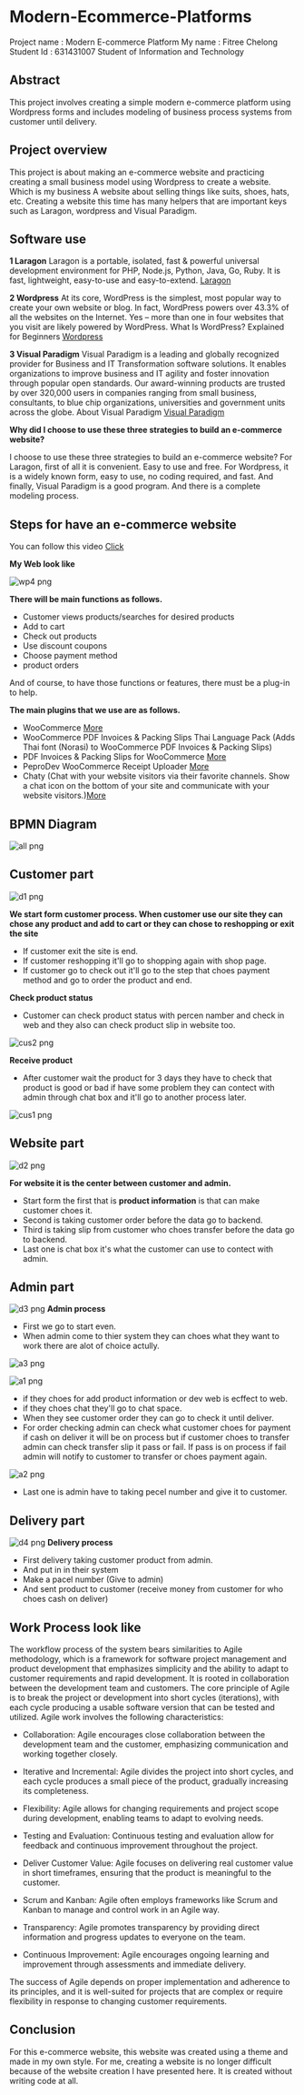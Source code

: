 # Modern-Ecommerce-Platforms
Project name : Modern E-commerce Platform
My name : Fitree Chelong
Student Id : 631431007
Student of Information and Technology

## Abstract
 This project involves creating a simple modern e-commerce platform using Wordpress forms and includes modeling of business process systems from customer until delivery.

## Project overview
  This project is about making an e-commerce website and practicing creating a small business model using Wordpress to create a website. Which is my business A website about selling things like suits, shoes, hats, etc. Creating a website this time has many helpers that are important keys such as Laragon, wordpress and Visual Paradigm.

## Software use

**1 Laragon**
Laragon is a portable, isolated, fast & powerful universal development environment for PHP, Node.js, Python, Java, Go, Ruby. It is fast, lightweight, easy-to-use and easy-to-extend.
[Laragon](https://laragon.org/docs/index.html)

**2 Wordpress**
At its core, WordPress is the simplest, most popular way to create your own website or blog. In fact, WordPress powers over 43.3% of all the websites on the Internet. Yes – more than one in four websites that you visit are likely powered by WordPress.
What Is WordPress? Explained for Beginners [Wordpress](kinsta.com)


**3 Visual Paradigm**
Visual Paradigm is a leading and globally recognized provider for Business and IT Transformation software solutions. It enables organizations to improve business and IT agility and foster innovation through popular open standards. Our award-winning products are trusted by over 320,000 users in companies ranging from small business, consultants, to blue chip organizations, universities and government units across the globe. About Visual Paradigm [Visual Paradigm](visual-paradigm.com)

**Why did I choose to use these three strategies to build an e-commerce website?**

I choose to use these three strategies to build an e-commerce website?
For Laragon, first of all it is convenient. Easy to use and free.
For Wordpress, it is a widely known form, easy to use, no coding required, and fast.
And finally, Visual Paradigm is a good program. And there is a complete modeling process.

## Steps for have an e-commerce website
You can follow this video [Click](https://www.youtube.com/watch?v=0eeld9jH1Tk)

**My Web look like**


![wp4 png](img/wp4.png)

**There will be main functions as follows.**
- Customer views products/searches for desired products
- Add to cart
- Check out products
- Use discount coupons
- Choose payment method
- product orders

And of course, to have those functions or features, there must be a plug-in to help.

**The main plugins that we use are as follows.**
- WooCommerce [More](https://wordpress.org/plugins/woocommerce/.com)
- WooCommerce PDF Invoices & Packing Slips Thai Language Pack (Adds Thai font (Norasi) to WooCommerce PDF Invoices & Packing Slips)
- PDF Invoices & Packing Slips for WooCommerce  [More](https://wordpress.org/plugins/woocommerce-pdf-invoices-packing-slips/)
- PeproDev WooCommerce Receipt Uploader [More](https://wordpress.org/plugins/pepro-bacs-receipt-upload-for-woocommerce/)
- Chaty (Chat with your website visitors via their favorite channels. Show a chat icon on the bottom of your site and communicate with your website visitors.)[More](https://wordpress.org/plugins/chaty/)
  
## BPMN Diagram

![all png](img/Bd1.png)

## Customer part

![d1 png](img/d1.png)

**We start form customer process. When customer use our site they can chose any product and add to cart or they can chose to reshopping or exit the site**
- If customer exit the site is end.
- If customer reshopping it'll go to shopping again with shop page.
- If customer go to check out it'll go to the step that choes payment method and go to order the product and end.

**Check product status**
- Customer can check product status with percen namber and check in web and they also can check product slip in website too.

![cus2 png](img/cus2.png)

**Receive product**
- After customer wait the product for 3 days they have to check that product is good or bad if have some problem they can contect with admin through chat box and it'll go to another process later.

![cus1 png](img/cus1.png)

## Website part
![d2 png](img/d2.png)

**For website it is the center between customer and admin.**
- Start form the first that is **product information** is that can make customer choes it.
- Second is taking customer order before the data go to backend.
- Third is taking slip from customer who choes transfer before the data go to backend.
- Last one is chat box it's what the customer can use to contect with admin.

## Admin part
![d3 png](img/d3.png)
**Admin process**
- First we go to start even.
- When admin come to thier system they can choes what they want to work there are alot of choice actully.

![a3 png](img/a3.png)

![a1 png](img/a1.png)

- if they choes for add product information or dev web is ecffect to web.
- if they choes chat they'll go to chat space.
- When they see customer order they can go to check it until deliver.
- For order checking admin can check what customer choes for payment if cash on deliver it will be on process but if customer choes to transfer admin can check transfer slip it pass or fail. If pass is on process if fail admin will notify to customer to transfer or choes payment again.

![a2 png](img/a2.png)

- Last one is admin have to taking pecel number and give it to customer.

## Delivery part
![d4 png](img/d4.png)
**Delivery process**
- First delivery taking customer product from admin.
- And put in in their system
- Make a pacel number (Give to admin)
- And sent product to customer (receive money from customer for who choes cash on deliver)

## Work Process look like

The workflow process of the system bears similarities to Agile methodology, which is a framework for software project management and product development that emphasizes simplicity and the ability to adapt to customer requirements and rapid development. It is rooted in collaboration between the development team and customers. The core principle of Agile is to break the project or development into short cycles (iterations), with each cycle producing a usable software version that can be tested and utilized. Agile work involves the following characteristics:

- Collaboration: Agile encourages close collaboration between the development team and the customer, emphasizing communication and working together closely.

- Iterative and Incremental: Agile divides the project into short cycles, and each cycle produces a small piece of the product, gradually increasing its completeness.

- Flexibility: Agile allows for changing requirements and project scope during development, enabling teams to adapt to evolving needs.

- Testing and Evaluation: Continuous testing and evaluation allow for feedback and continuous improvement throughout the project.

- Deliver Customer Value: Agile focuses on delivering real customer value in short timeframes, ensuring that the product is meaningful to the customer.

- Scrum and Kanban: Agile often employs frameworks like Scrum and Kanban to manage and control work in an Agile way.

- Transparency: Agile promotes transparency by providing direct information and progress updates to everyone on the team.

- Continuous Improvement: Agile encourages ongoing learning and improvement through assessments and immediate delivery.

The success of Agile depends on proper implementation and adherence to its principles, and it is well-suited for projects that are complex or require flexibility in response to changing customer requirements.

## Conclusion
 For this e-commerce website, this website was created using a theme and made in my own style. For me, creating a website is no longer difficult because of the website creation I have presented here. It is created without writing code at all. 


